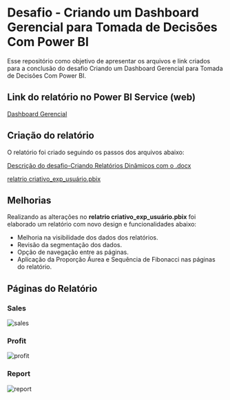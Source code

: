 # Desafio - Criando um Dashboard Gerencial para Tomada de Decisões Com Power BI

Esse repositório como objetivo de apresentar os arquivos e link criados para a conclusão do desafio Criando um Dashboard Gerencial para Tomada de Decisões Com Power BI.

## Link do relatório no Power BI Service (web)
[Dashboard Gerencial](https://app.powerbi.com/groups/me/reports/fdb9bd25-4e51-49ba-857b-bfe9c1a1b3ae?ctid=ff71608c-4f7a-46dc-9bb0-8fe371f5b679&pbi_source=linkShare)

## Criação do relatório
O relatório foi criado seguindo os passos dos arquivos abaixo:

[Descrição do desafio-Criando Relatórios Dinâmicos com o .docx](https://academiapme-my.sharepoint.com/:w:/r/personal/renato_dio_me/_layouts/15/Doc.aspx?sourcedoc=%7BC42EFF52-EE0B-4CB0-A9C2-F54B147D3219%7D&file=Descri%C3%A7%C3%A3o%20do%20desafio-Criando%20Relat%C3%B3rios%20Din%C3%A2micos%20com%20o%20.docx&action=default&mobileredirect=true)

[relatrio criativo_exp_usuário.pbix](https://academiapme-my.sharepoint.com/personal/renato_dio_me/_layouts/15/onedrive.aspx?ga=1&id=%2Fpersonal%2Frenato%5Fdio%5Fme%2FDocuments%2FDigital%20Innovation%20One%2Fslides%20aulas%20diversas%2FTrilhas%2FPower%20Bi%2FM%C3%B3dulo%205%20%2D%20Data%20Analytics%20%26%20Storytelling%20com%20Power%20BI%2FAtualizando%20Relat%C3%B3rio%20Financeiro%20com%20Foco%20na%20Experi%C3%AAncia%20do%20Usu%C3%A1rio%2Frelatrio%20criativo%5Fexp%5Fusu%C3%A1rio%2Epbix)

## Melhorias

Realizando as alterações no **relatrio criativo_exp_usuário.pbix** foi elaborado um relatório com novo design e funcionalidades abaixo:

- Melhoria na visibilidade dos dados dos relatórios.
- Revisão da segmentação dos dados.
- Opção de navegação entre as páginas.
- Aplicação da Proporção Áurea e Sequência de Fibonacci nas páginas do relatório.

## Páginas do Relatório

### Sales

![sales](https://github.com/joaopaulonsilva/Bootcamp_NTT_DATA_Engenharia_de_Dados/blob/main/Desafios/Criando%20um%20Dashboard%20Gerencial%20para%20Tomada%20de%20Decis%C3%B5es%20Com%20Power%20BI/assets/sales.png)

### Profit

![profit](https://github.com/joaopaulonsilva/Bootcamp_NTT_DATA_Engenharia_de_Dados/blob/main/Desafios/Criando%20um%20Dashboard%20Gerencial%20para%20Tomada%20de%20Decis%C3%B5es%20Com%20Power%20BI/assets/profit.png)

### Report

![report](https://github.com/joaopaulonsilva/Bootcamp_NTT_DATA_Engenharia_de_Dados/blob/main/Desafios/Criando%20um%20Dashboard%20Gerencial%20para%20Tomada%20de%20Decis%C3%B5es%20Com%20Power%20BI/assets/report.png)
